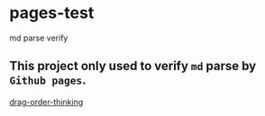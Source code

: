 # pages-test
md parse verify

## This project only used to verify `md` parse by `Github pages`. 

[drag-order-thinking](blog/drag-order-thinking.md)
